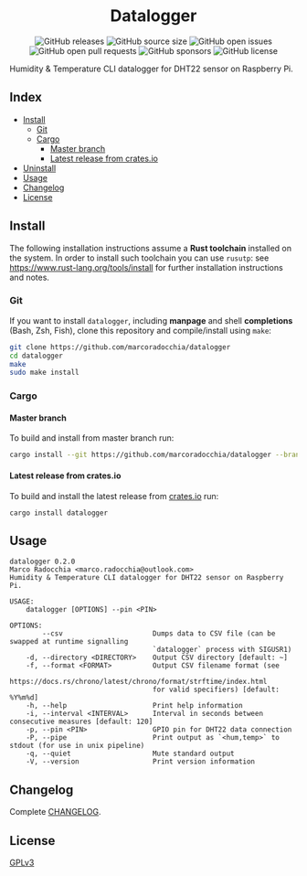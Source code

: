 <div align="center">
  <h1 align="center">Datalogger</h1>

  ![GitHub releases](https://img.shields.io/github/downloads/marcoradocchia/datalogger/total?color=%23a9b665&logo=github)
  ![GitHub source size](https://img.shields.io/github/languages/code-size/marcoradocchia/datalogger?color=ea6962&logo=github)
  ![GitHub open issues](https://img.shields.io/github/issues-raw/marcoradocchia/datalogger?color=%23d8a657&logo=github)
  ![GitHub open pull requests](https://img.shields.io/github/issues-pr-raw/marcoradocchia/datalogger?color=%2389b482&logo=github)
  ![GitHub sponsors](https://img.shields.io/github/sponsors/marcoradocchia?color=%23d3869b&logo=github)
  ![GitHub license](https://img.shields.io/github/license/marcoradocchia/datalogger?color=%23e78a4e)
  <!-- ![Crates.io downloads](https://img.shields.io/crates/d/datalogger?label=crates.io%20downloads&color=%23a9b665&logo=rust) -->
  <!-- ![Crates.io version](https://img.shields.io/crates/v/datalogger?logo=rust&color=%23d8a657) -->
</div>

Humidity & Temperature CLI datalogger for DHT22 sensor on Raspberry Pi.

## Index

- [Install](#install)
  - [Git](#git)
  - [Cargo](#cargo)
    - [Master branch](#master-branch)
    - [Latest release from crates.io](#latest-release-from-crates.io)
- [Uninstall](#uninstall)
- [Usage](#usage)
- [Changelog](#changelog)
- [License](#license)

## Install

The following installation instructions assume a **Rust toolchain** installed
on the system. In order to install such toolchain you can use `rusutp`: see
https://www.rust-lang.org/tools/install for further installation
instructions and notes.

### Git

If you want to install `datalogger`, including **manpage** and shell
**completions** (Bash, Zsh, Fish), clone this repository and compile/install
using `make`:
```sh
git clone https://github.com/marcoradocchia/datalogger
cd datalogger
make
sudo make install
```

### Cargo

#### Master branch

To build and install from master branch run:
```sh
cargo install --git https://github.com/marcoradocchia/datalogger --branch master
```

#### Latest release from crates.io

To build and install the latest release from
[crates.io](https://crates.io/crates/datalogger) run:
```
cargo install datalogger
```

## Usage

```
datalogger 0.2.0
Marco Radocchia <marco.radocchia@outlook.com>
Humidity & Temperature CLI datalogger for DHT22 sensor on Raspberry Pi.

USAGE:
    datalogger [OPTIONS] --pin <PIN>

OPTIONS:
        --csv                      Dumps data to CSV file (can be swapped at runtime signalling
                                   `datalogger` process with SIGUSR1)
    -d, --directory <DIRECTORY>    Output CSV directory [default: ~]
    -f, --format <FORMAT>          Output CSV filename format (see
                                   https://docs.rs/chrono/latest/chrono/format/strftime/index.html
                                   for valid specifiers) [default: %Y%m%d]
    -h, --help                     Print help information
    -i, --interval <INTERVAL>      Interval in seconds between consecutive measures [default: 120]
    -p, --pin <PIN>                GPIO pin for DHT22 data connection
    -P, --pipe                     Print output as `<hum,temp>` to stdout (for use in unix pipeline)
    -q, --quiet                    Mute standard output
    -V, --version                  Print version information
```

## Changelog

Complete [CHANGELOG](CHANGELOG.md).

## License

[GPLv3](LICENSE)
